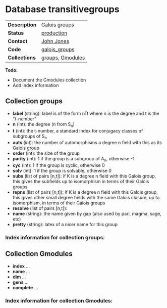 # Database transitivegroups

|||
|---|---|
|**Description**|Galois groups|
|**Status**|[production](http://www.lmfdb.org/GaloisGroup)|
|**Contact**|[John Jones](https://github.com/jwj61)|
|**Code**|[galois_groups](https://github.com/LMFDB/lmfdb/tree/master/lmfdb/galois_groups)|
|**Collections**|[groups](http://www.lmfdb.org/api/transitivegroups/groups), [Gmodules](http://www.lmfdb.org/api/transitivegroups/Gmodules)|

**Todo**:
* Document the Gmodules collection
* Add index information

## Collection groups
* **label** (string): label is of the form nTt where n is the degree and t is the "t-number"
* **n** (int): the degree (n from S<sub>n</sub>)
* **t** (int): the t-number, a standard index for conjugacy classes of subgroups of S<sub>n</sub>
* **auts** (int): the number of automorphisms a degree n field with this as its Galois group
* **order** (int): the size of the group
* **parity** (int): 1 if the group is a subgroup of A<sub>n</sub>, otherwise -1
* **cyc** (int): 1 if the group is cyclic, otherwise 0
* **solv** (int): 1 if the group is solvable, otherwise 0
* **subs** (list of pairs [n,t]): if K is a degree n field with this Galois group, this gives the subfields up to isomorphism in terms of their Galois groups
* **repns** (list of pairs [n,t]): if K is a degree n field with this Galois group, this gives other small degree fields with the same Galois closure, up to isomorphism, in terms of their Galois groups
* **resolve** (list of pairs [n,t]):
* **name** (string): the name given by gap (also used by pari, magma, sage, etc)
* **pretty** (string): latex of a nicer name for this group

### Index information for collection groups:

## Collection Gmodules
* **index** ...
* **name** ...
* **dim** ...
* **gens** ...
* **complete** ...

### Index information for collection Gmodules:
